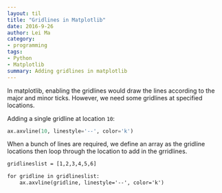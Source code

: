 ```yaml
---
layout: til
title: "Gridlines in Matplotlib"
date: 2016-9-26
author: Lei Ma
category:
- programming
tags:
- Python
- Matplotlib
summary: Adding gridlines in matplotlib
---
```


In matplotlib, enabling the gridlines would draw the lines according to the major and minor ticks. However, we need some gridlines at specified locations.

Adding a single gridline at location `10`:

```python
ax.axvline(10, linestyle='--', color='k')
```

When a bunch of lines are required, we define an array as the gridline locations then loop through the location to add in the grridlines.

```tex
gridlineslist = [1,2,3,4,5,6]

for gridline in gridlineslist:
    ax.axvline(gridline, linestyle='--', color='k')
```

